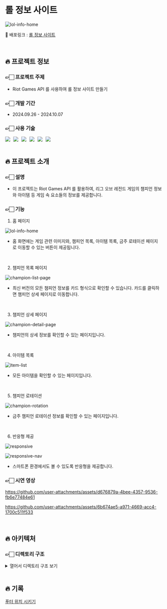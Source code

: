 <!-- # 목차

- [프로젝트 정보](#프로젝트-정보)
  - [프로젝트명](#프로젝트명)
  - [개발 기간](#개발-기간)
  - [개발자](#개발자)
  - [사용 기술](#사용-기술)
- [프로젝트 소개](#프로젝트-소개)
  - [주제](#주제)
  - [기능](#기능)
  - [시연 영상](#시연-영상)
- [아키텍처](#아키텍처)
  - [디렉토리 구조](#디렉토리-구조)
  - [컴포넌트 구조](#컴포넌트-구조)
- [기록](#기록) -->

# 롤 정보 사이트

![lol-info-home](https://github.com/user-attachments/assets/aa3a5b6f-a8bb-406e-8364-15124a8eca93)

🔗 배포링크 : [롤 정보 사이트](https://mj-lol-info.vercel.app/)

<br>

## 🔥 프로젝트 정보

### 👉🏻 프로젝트 주제

- Riot Games API 를 사용하여 롤 정보 사이트 만들기

### 👉🏻 개발 기간

- 2024.09.26 - 2024.10.07

<!-- ### 개발자

<table>
   <tr>
    <td align="center"><b>Frontend</b></td>
  </tr>
  <tr>
    <td align="center"><img src="https://avatars.githubusercontent.com/jungminji0215" width="100px" /></td>
  </tr>
  <tr>
    <td align="center"><b><a href="https://github.com/jungminji0215">정민지</a></b></td>
  </tr>
</table> -->

### 👉🏻 사용 기술

<div style="display: flex; gap: 10px;">
  <img src="https://img.shields.io/badge/Javascript-F7DF1E?style=flat-square&logo=Javascript&logoColor=white"/>
  <img src="https://img.shields.io/badge/HTML5-E34F26?style=flat-square&logo=HTML5&logoColor=white"/>
  <img src="https://img.shields.io/badge/CSS3-1572B6?style=flat-square&logo=CSS3&logoColor=white"/>
  <img src="https://img.shields.io/badge/React-61DAFB?style=flat-square&logo=React&logoColor=white"/>
  <img src="https://img.shields.io/badge/nextdotjs-000000?style=flat-square&logo=nextdotjs&logoColor=white"/>
  <img src="https://img.shields.io/badge/tailwindcss-06B6D4?style=flat-square&logo=tailwindcss&logoColor=white"/>
</div>

<br>

## 🔥 프로젝트 소개

### 👉🏻 설명

- 이 프로젝트는 Riot Games API 를 활용하여, 리그 오브 레전드 게임의 챔피언 정보와 아이템 등 게임 속 요소들의 정보를 제공합니다.

### 👉🏻 기능

1. 홈 페이지

![lol-info-home](https://github.com/user-attachments/assets/f83c7cca-0e4c-4921-881f-e930b2c95c4a)

- 홈 화면에는 게임 관련 이미지와, 챔피언 목록, 아이템 목록, 금주 로테이션 페이지로 이동할 수 있는 버튼이 제공됩니다.

<br>

2. 챔피언 목록 페이지
   
![champion-list-page](https://github.com/user-attachments/assets/fb470e1e-1cc7-4e5f-bc8a-fb98d569e5f7)

- 최신 버전의 모든 챔피언 정보를 카드 형식으로 확인할 수 있습니다. 카드를 클릭하면 챔피언 상세 페이지로 이동합니다.

<br>

3. 챔피언 상세 페이지
   
![champion-detail-page](https://github.com/user-attachments/assets/d4ed1271-3ddf-4b88-8b2b-1526377a3fb0)

- 챔피언의 상세 정보를 확인할 수 있는 페이지입니다.

<br>

4. 아이템 목록

![item-list](https://github.com/user-attachments/assets/03b9ce02-8f4a-4279-b7b7-86a7730ae4ed)

- 모든 아이템을 확인할 수 있는 페이지입니다.

<br> 

5. 챔피언 로테이션

![champion-rotation](https://github.com/user-attachments/assets/7bc969eb-66ed-4cc9-be8f-c2e0d5660c6f)

- 금주 챔피언 로테이션 정보를 확인할 수 있는 페이지입니다.
  
<br>

6. 반응형 제공

![responsive](https://github.com/user-attachments/assets/cae55b90-b4aa-47bb-933c-ff57c0068985)

![responsive-nav](https://github.com/user-attachments/assets/d2ec317d-b6fb-46d5-8250-2cfebe230993)

- 스마트폰 환경에서도 볼 수 있도록 반응형을 제공합니다.

### 👉🏻 시연 영상

https://github.com/user-attachments/assets/d676879a-4bee-4357-9536-fb6e77484e61

https://github.com/user-attachments/assets/6b674ae5-a971-4669-acc4-1700c511f533


<br>

## 🔥 아키텍처

### 👉🏻 디렉토리 구조

<details>
  <summary>열어서 디렉토리 구조 보기</summary>

![dir](https://github.com/user-attachments/assets/7988e26d-20fd-4f69-905a-d29ad75e8e28)

</details>

<br>

## 🔥 기록

[푸터 위치 시키기](https://jungminji0215.tistory.com/74)

